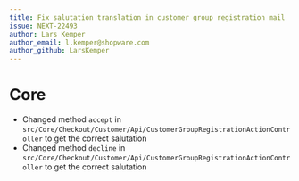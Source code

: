 ```yaml
---
title: Fix salutation translation in customer group registration mail
issue: NEXT-22493
author: Lars Kemper
author_email: l.kemper@shopware.com
author_github: LarsKemper
---
```

# Core
* Changed method `accept` in `src/Core/Checkout/Customer/Api/CustomerGroupRegistrationActionController` to get the correct salutation
* Changed method `decline` in `src/Core/Checkout/Customer/Api/CustomerGroupRegistrationActionController` to get the correct salutation
